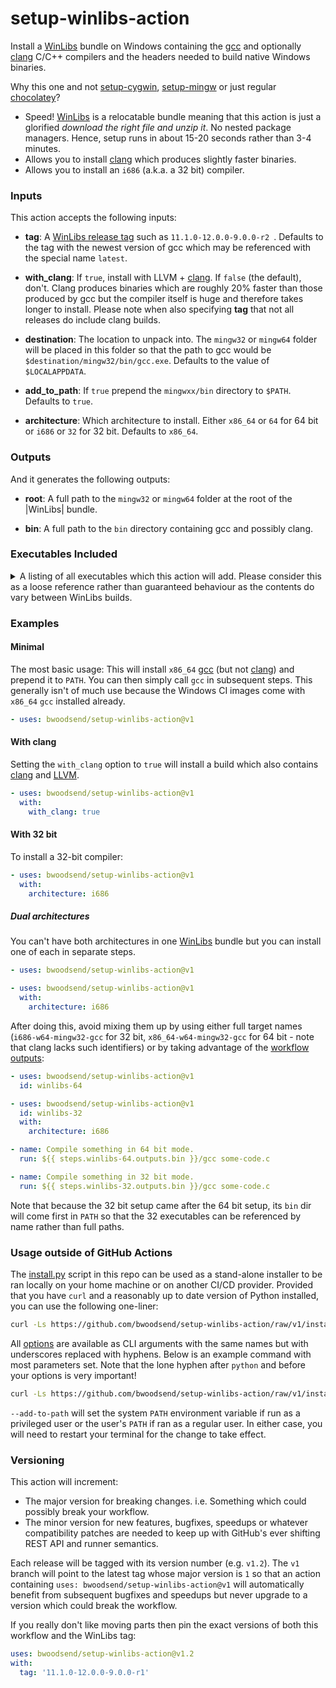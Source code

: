 # setup-winlibs-action

Install a [WinLibs] bundle on Windows containing the [gcc] and optionally
[clang] C/C++ compilers and the headers needed to build native Windows binaries.

Why this one and not [setup-cygwin], [setup-mingw] or just regular [chocolatey]?

*   Speed! [WinLibs] is a relocatable bundle meaning that this action is just a
    glorified *download the right file and unzip it*.
    No nested package managers.
    Hence, setup runs in about 15-20 seconds rather than 3-4 minutes.
*   Allows you to install [clang] which produces slightly faster binaries.
*   Allows you to install an `i686` (a.k.a. a 32 bit) compiler.


### Inputs

This action accepts the following inputs:

-   **tag**:
    A [WinLibs release tag](https://github.com/brechtsanders/winlibs_mingw/tags)
    such as `11.1.0-12.0.0-9.0.0-r2 `.
    Defaults to the tag with the newest version of gcc which may be referenced
    with the special name `latest`.

-   **with_clang**:
    If `true`, install with LLVM + [clang].
    If `false` (the default), don't.
    Clang produces binaries which are roughly 20% faster than those produced by
    gcc but the compiler itself is huge and therefore takes longer to install.
    Please note when also specifying **tag**
    that not all releases do include clang builds.

-   **destination**:
    The location to unpack into.
    The `mingw32` or `mingw64` folder will be placed in this
    folder so that the path to gcc would be `$destination/mingw32/bin/gcc.exe`.
    Defaults to the value of `$LOCALAPPDATA`.

-   **add_to_path**:
    If `true` prepend the `mingwxx/bin` directory to `$PATH`.
    Defaults to `true`.

-   **architecture**:
    Which architecture to install.
    Either `x86_64` or `64` for 64 bit or `i686`  or `32` for 32 bit.
    Defaults to `x86_64`.

### Outputs

And it generates the following outputs:

-   **root**:
    A full path to the `mingw32` or `mingw64` folder at the root of the
    |WinLibs| bundle.

-   **bin**:
    A full path to the `bin` directory containing gcc and possibly clang.


### Executables Included

<details><summary>A listing of all executables which this action will add.
Please consider this as a loose reference rather than guaranteed behaviour
as the contents do vary between WinLibs builds.
</summary>

| x86_64                                         | i686                                         | clang x86_64                                   | clang i686                                   |
|:-----------------------------------------------|:---------------------------------------------|:-----------------------------------------------|:---------------------------------------------|
| `addr2line`                                    | `addr2line`                                  | `addr2line`                                    | `addr2line`                                  |
| `ar`                                           | `ar`                                         | `ar`                                           | `ar`                                         |
| `as`                                           | `as`                                         | `as`                                           | `as`                                         |
|                                                |                                              | `bugpoint`                                     | `bugpoint`                                   |
| `c++`                                          | `c++`                                        | `c++`                                          | `c++`                                        |
| `c++filt`                                      | `c++filt`                                    | `c++filt`                                      | `c++filt`                                    |
|                                                |                                              | `c-index-test`                                 | `c-index-test`                               |
|                                                |                                              | `clang`                                        | `clang`                                      |
|                                                |                                              | `clang++`                                      | `clang++`                                    |
|                                                |                                              | `clang-apply-replacements`                     | `clang-apply-replacements`                   |
|                                                |                                              | `clang-change-namespace`                       | `clang-change-namespace`                     |
|                                                |                                              | `clang-check`                                  | `clang-check`                                |
|                                                |                                              | `clang-cl`                                     | `clang-cl`                                   |
|                                                |                                              | `clang-cpp`                                    | `clang-cpp`                                  |
|                                                |                                              | `clang-doc`                                    | `clang-doc`                                  |
|                                                |                                              | `clang-extdef-mapping`                         | `clang-extdef-mapping`                       |
|                                                |                                              | `clang-format`                                 | `clang-format`                               |
|                                                |                                              | `clang-include-fixer`                          | `clang-include-fixer`                        |
|                                                |                                              | `clang-move`                                   | `clang-move`                                 |
|                                                |                                              | `clang-offload-bundler`                        | `clang-offload-bundler`                      |
|                                                |                                              | `clang-offload-wrapper`                        | `clang-offload-wrapper`                      |
|                                                |                                              | `clang-query`                                  | `clang-query`                                |
|                                                |                                              | `clang-refactor`                               | `clang-refactor`                             |
|                                                |                                              | `clang-rename`                                 | `clang-rename`                               |
|                                                |                                              | `clang-reorder-fields`                         | `clang-reorder-fields`                       |
|                                                |                                              | `clang-scan-deps`                              | `clang-scan-deps`                            |
|                                                |                                              | `clang-tidy`                                   | `clang-tidy`                                 |
|                                                |                                              | `clangd`                                       | `clangd`                                     |
|                                                |                                              | `clangd-indexer`                               | `clangd-indexer`                             |
| `cpp`                                          | `cpp`                                        | `cpp`                                          | `cpp`                                        |
|                                                |                                              | `dexp`                                         | `dexp`                                       |
|                                                |                                              | `diagtool`                                     | `diagtool`                                   |
| `dlltool`                                      | `dlltool`                                    | `dlltool`                                      | `dlltool`                                    |
| `dllwrap`                                      | `dllwrap`                                    | `dllwrap`                                      | `dllwrap`                                    |
| `dos2unix`                                     | `dos2unix`                                   | `dos2unix`                                     | `dos2unix`                                   |
|                                                |                                              | `dsymutil`                                     | `dsymutil`                                   |
| `elfedit`                                      | `elfedit`                                    | `elfedit`                                      | `elfedit`                                    |
| `g++`                                          | `g++`                                        | `g++`                                          | `g++`                                        |
| `gcc`                                          | `gcc`                                        | `gcc`                                          | `gcc`                                        |
| `gcc-ar`                                       | `gcc-ar`                                     | `gcc-ar`                                       | `gcc-ar`                                     |
| `gcc-nm`                                       | `gcc-nm`                                     | `gcc-nm`                                       | `gcc-nm`                                     |
| `gcc-ranlib`                                   | `gcc-ranlib`                                 | `gcc-ranlib`                                   | `gcc-ranlib`                                 |
| `gcov`                                         | `gcov`                                       | `gcov`                                         | `gcov`                                       |
| `gcov-dump`                                    | `gcov-dump`                                  | `gcov-dump`                                    | `gcov-dump`                                  |
| `gcov-tool`                                    | `gcov-tool`                                  | `gcov-tool`                                    | `gcov-tool`                                  |
| `gdb`                                          | `gdb`                                        | `gdb`                                          | `gdb`                                        |
| `gdbserver`                                    | `gdbserver`                                  | `gdbserver`                                    | `gdbserver`                                  |
| `gdc`                                          | `gdc`                                        | `gdc`                                          | `gdc`                                        |
| `gendef`                                       | `gendef`                                     | `gendef`                                       | `gendef`                                     |
| `genidl`                                       | `genidl`                                     | `genidl`                                       | `genidl`                                     |
| `gfortran`                                     | `gfortran`                                   | `gfortran`                                     | `gfortran`                                   |
| `gprof`                                        | `gprof`                                      | `gprof`                                        | `gprof`                                      |
|                                                | `i686-w64-mingw32-accel-nvptx-none-gcc`      |                                                | `i686-w64-mingw32-accel-nvptx-none-gcc`      |
|                                                | `i686-w64-mingw32-accel-nvptx-none-gdc`      |                                                | `i686-w64-mingw32-accel-nvptx-none-gdc`      |
|                                                | `i686-w64-mingw32-accel-nvptx-none-lto-dump` |                                                | `i686-w64-mingw32-accel-nvptx-none-lto-dump` |
|                                                | `i686-w64-mingw32-c++`                       |                                                | `i686-w64-mingw32-c++`                       |
|                                                | `i686-w64-mingw32-g++`                       |                                                | `i686-w64-mingw32-g++`                       |
|                                                | `i686-w64-mingw32-gcc`                       |                                                | `i686-w64-mingw32-gcc`                       |
|                                                | `i686-w64-mingw32-gcc-10.2.0`                |                                                | `i686-w64-mingw32-gcc-10.2.0`                |
|                                                | `i686-w64-mingw32-gcc-ar`                    |                                                | `i686-w64-mingw32-gcc-ar`                    |
|                                                | `i686-w64-mingw32-gcc-nm`                    |                                                | `i686-w64-mingw32-gcc-nm`                    |
|                                                | `i686-w64-mingw32-gcc-ranlib`                |                                                | `i686-w64-mingw32-gcc-ranlib`                |
|                                                | `i686-w64-mingw32-gdc`                       |                                                | `i686-w64-mingw32-gdc`                       |
|                                                | `i686-w64-mingw32-gfortran`                  |                                                | `i686-w64-mingw32-gfortran`                  |
|                                                |                                              | `jwasm`                                        | `jwasm`                                      |
| `ld`                                           | `ld`                                         | `ld`                                           | `ld`                                         |
| `ld.bfd`                                       | `ld.bfd`                                     | `ld.bfd`                                       | `ld.bfd`                                     |
|                                                |                                              | `ld64.lld`                                     | `ld64.lld`                                   |
|                                                |                                              | `llc`                                          | `llc`                                        |
|                                                |                                              | `lld`                                          | `lld`                                        |
|                                                |                                              | `lld-link`                                     | `lld-link`                                   |
|                                                |                                              | `lldb`                                         | `lldb`                                       |
|                                                |                                              | `lldb-argdumper`                               | `lldb-argdumper`                             |
|                                                |                                              | `lldb-instr`                                   | `lldb-instr`                                 |
|                                                |                                              | `lldb-server`                                  | `lldb-server`                                |
|                                                |                                              | `lli`                                          | `lli`                                        |
|                                                |                                              | `llvm-addr2line`                               | `llvm-addr2line`                             |
|                                                |                                              | `llvm-ar`                                      | `llvm-ar`                                    |
|                                                |                                              | `llvm-as`                                      | `llvm-as`                                    |
|                                                |                                              | `llvm-bcanalyzer`                              | `llvm-bcanalyzer`                            |
|                                                |                                              | `llvm-c-test`                                  | `llvm-c-test`                                |
|                                                |                                              | `llvm-cat`                                     | `llvm-cat`                                   |
|                                                |                                              | `llvm-cfi-verify`                              | `llvm-cfi-verify`                            |
|                                                |                                              | `llvm-config`                                  | `llvm-config`                                |
|                                                |                                              | `llvm-cov`                                     | `llvm-cov`                                   |
|                                                |                                              | `llvm-cvtres`                                  | `llvm-cvtres`                                |
|                                                |                                              | `llvm-cxxdump`                                 | `llvm-cxxdump`                               |
|                                                |                                              | `llvm-cxxfilt`                                 | `llvm-cxxfilt`                               |
|                                                |                                              | `llvm-cxxmap`                                  | `llvm-cxxmap`                                |
|                                                |                                              | `llvm-diff`                                    | `llvm-diff`                                  |
|                                                |                                              | `llvm-dis`                                     | `llvm-dis`                                   |
|                                                |                                              | `llvm-dlltool`                                 | `llvm-dlltool`                               |
|                                                |                                              | `llvm-dwarfdump`                               | `llvm-dwarfdump`                             |
|                                                |                                              | `llvm-dwp`                                     | `llvm-dwp`                                   |
|                                                |                                              | `llvm-elfabi`                                  | `llvm-elfabi`                                |
|                                                |                                              | `llvm-exegesis`                                | `llvm-exegesis`                              |
|                                                |                                              | `llvm-extract`                                 | `llvm-extract`                               |
|                                                |                                              | `llvm-gsymutil`                                | `llvm-gsymutil`                              |
|                                                |                                              | `llvm-ifs`                                     | `llvm-ifs`                                   |
|                                                |                                              | `llvm-install-name-tool`                       | `llvm-install-name-tool`                     |
|                                                |                                              | `llvm-jitlink`                                 | `llvm-jitlink`                               |
|                                                |                                              | `llvm-lib`                                     | `llvm-lib`                                   |
|                                                |                                              | `llvm-link`                                    | `llvm-link`                                  |
|                                                |                                              | `llvm-lipo`                                    | `llvm-lipo`                                  |
|                                                |                                              | `llvm-lto2`                                    | `llvm-lto2`                                  |
|                                                |                                              | `llvm-mc`                                      | `llvm-mc`                                    |
|                                                |                                              | `llvm-mca`                                     | `llvm-mca`                                   |
|                                                |                                              | `llvm-ml`                                      | `llvm-ml`                                    |
|                                                |                                              | `llvm-modextract`                              | `llvm-modextract`                            |
|                                                |                                              | `llvm-mt`                                      | `llvm-mt`                                    |
|                                                |                                              | `llvm-nm`                                      | `llvm-nm`                                    |
|                                                |                                              | `llvm-objcopy`                                 | `llvm-objcopy`                               |
|                                                |                                              | `llvm-objdump`                                 | `llvm-objdump`                               |
|                                                |                                              | `llvm-opt-report`                              | `llvm-opt-report`                            |
|                                                |                                              | `llvm-pdbutil`                                 | `llvm-pdbutil`                               |
|                                                |                                              | `llvm-profdata`                                | `llvm-profdata`                              |
|                                                |                                              | `llvm-ranlib`                                  | `llvm-ranlib`                                |
|                                                |                                              | `llvm-rc`                                      | `llvm-rc`                                    |
|                                                |                                              | `llvm-readelf`                                 | `llvm-readelf`                               |
|                                                |                                              | `llvm-readobj`                                 | `llvm-readobj`                               |
|                                                |                                              | `llvm-reduce`                                  | `llvm-reduce`                                |
|                                                |                                              | `llvm-rtdyld`                                  | `llvm-rtdyld`                                |
|                                                |                                              | `llvm-size`                                    | `llvm-size`                                  |
|                                                |                                              | `llvm-split`                                   | `llvm-split`                                 |
|                                                |                                              | `llvm-stress`                                  | `llvm-stress`                                |
|                                                |                                              | `llvm-strings`                                 | `llvm-strings`                               |
|                                                |                                              | `llvm-strip`                                   | `llvm-strip`                                 |
|                                                |                                              | `llvm-symbolizer`                              | `llvm-symbolizer`                            |
|                                                |                                              | `llvm-tblgen`                                  | `llvm-tblgen`                                |
|                                                |                                              | `llvm-undname`                                 | `llvm-undname`                               |
|                                                |                                              | `llvm-xray`                                    | `llvm-xray`                                  |
| `lto-dump`                                     | `lto-dump`                                   | `lto-dump`                                     | `lto-dump`                                   |
| `mac2unix`                                     | `mac2unix`                                   | `mac2unix`                                     | `mac2unix`                                   |
| `mingw32-make`                                 | `mingw32-make`                               | `mingw32-make`                                 | `mingw32-make`                               |
|                                                |                                              | `modularize`                                   | `modularize`                                 |
|                                                |                                              | `nasm`                                         | `nasm`                                       |
|                                                |                                              | `ndisasm`                                      | `ndisasm`                                    |
| `nm`                                           | `nm`                                         | `nm`                                           | `nm`                                         |
| `objcopy`                                      | `objcopy`                                    | `objcopy`                                      | `objcopy`                                    |
| `objdump`                                      | `objdump`                                    | `objdump`                                      | `objdump`                                    |
|                                                |                                              | `obj2yaml`                                     | `obj2yaml`                                   |
|                                                |                                              | `opt`                                          | `opt`                                        |
| `pexports`                                     | `pexports`                                   | `pexports`                                     | `pexports`                                   |
|                                                |                                              | `pp-trace`                                     | `pp-trace`                                   |
| `ranlib`                                       | `ranlib`                                     | `ranlib`                                       | `ranlib`                                     |
| `readelf`                                      | `readelf`                                    | `readelf`                                      | `readelf`                                    |
|                                                |                                              | `sancov`                                       | `sancov`                                     |
|                                                |                                              | `sanstats`                                     | `sanstats`                                   |
| `size`                                         | `size`                                       | `size`                                         | `size`                                       |
| `strings`                                      | `strings`                                    | `strings`                                      | `strings`                                    |
| `strip`                                        | `strip`                                      | `strip`                                        | `strip`                                      |
|                                                |                                              | `tool-template`                                | `tool-template`                              |
| `unix2dos`                                     | `unix2dos`                                   | `unix2dos`                                     | `unix2dos`                                   |
| `unix2mac`                                     | `unix2mac`                                   | `unix2mac`                                     | `unix2mac`                                   |
|                                                |                                              | `verify-uselistorder`                          | `verify-uselistorder`                        |
|                                                |                                              | `vsyasm`                                       | `vsyasm`                                     |
|                                                |                                              | `wasm-ld`                                      | `wasm-ld`                                    |
| `windmc`                                       | `windmc`                                     | `windmc`                                       | `windmc`                                     |
| `windres`                                      | `windres`                                    | `windres`                                      | `windres`                                    |
| `x86_64-w64-mingw32-accel-nvptx-none-gcc`      |                                              | `x86_64-w64-mingw32-accel-nvptx-none-gcc`      |                                              |
| `x86_64-w64-mingw32-accel-nvptx-none-gdc`      |                                              | `x86_64-w64-mingw32-accel-nvptx-none-gdc`      |                                              |
| `x86_64-w64-mingw32-accel-nvptx-none-lto-dump` |                                              | `x86_64-w64-mingw32-accel-nvptx-none-lto-dump` |                                              |
| `x86_64-w64-mingw32-c++`                       |                                              | `x86_64-w64-mingw32-c++`                       |                                              |
| `x86_64-w64-mingw32-g++`                       |                                              | `x86_64-w64-mingw32-g++`                       |                                              |
| `x86_64-w64-mingw32-gcc`                       |                                              | `x86_64-w64-mingw32-gcc`                       |                                              |
| `x86_64-w64-mingw32-gcc-10.2.0`                |                                              | `x86_64-w64-mingw32-gcc-10.2.0`                |                                              |
| `x86_64-w64-mingw32-gcc-ar`                    |                                              | `x86_64-w64-mingw32-gcc-ar`                    |                                              |
| `x86_64-w64-mingw32-gcc-nm`                    |                                              | `x86_64-w64-mingw32-gcc-nm`                    |                                              |
| `x86_64-w64-mingw32-gcc-ranlib`                |                                              | `x86_64-w64-mingw32-gcc-ranlib`                |                                              |
| `x86_64-w64-mingw32-gdc`                       |                                              | `x86_64-w64-mingw32-gdc`                       |                                              |
| `x86_64-w64-mingw32-gfortran`                  |                                              | `x86_64-w64-mingw32-gfortran`                  |                                              |
|                                                |                                              | `yaml2obj`                                     | `yaml2obj`                                   |
|                                                |                                              | `yasm`                                         | `yasm`                                       |
|                                                |                                              | `ytasm`                                        | `ytasm`                                      |

</details>

### Examples

#### Minimal

The most basic usage:
This will install `x86_64` [gcc] (but not [clang]) and prepend it to `PATH`.
You can then simply call `gcc` in subsequent steps.
This generally isn't of much use because the Windows CI images come with
`x86_64` `gcc` installed already.

```yaml
- uses: bwoodsend/setup-winlibs-action@v1
```


#### With clang

Setting the `with_clang` option to `true` will install a build which also
contains [clang] and [LLVM].

```yaml
- uses: bwoodsend/setup-winlibs-action@v1
  with:
    with_clang: true
```


#### With 32 bit

To install a 32-bit compiler:

```yaml
- uses: bwoodsend/setup-winlibs-action@v1
  with:
    architecture: i686
```


##### Dual architectures

You can't have both architectures in one [WinLibs] bundle
but you can install one of each in separate steps.

```yaml
- uses: bwoodsend/setup-winlibs-action@v1

- uses: bwoodsend/setup-winlibs-action@v1
  with:
    architecture: i686
```

After doing this, avoid mixing them up by using either full target names
(`i686-w64-mingw32-gcc` for 32 bit, `x86_64-w64-mingw32-gcc` for 64 bit -
note that clang lacks such identifiers)
or by taking advantage of the [workflow outputs](#outputs):

```yaml
- uses: bwoodsend/setup-winlibs-action@v1
  id: winlibs-64

- uses: bwoodsend/setup-winlibs-action@v1
  id: winlibs-32
  with:
    architecture: i686

- name: Compile something in 64 bit mode.
  run: ${{ steps.winlibs-64.outputs.bin }}/gcc some-code.c

- name: Compile something in 32 bit mode.
  run: ${{ steps.winlibs-32.outputs.bin }}/gcc some-code.c
```

Note that because the 32 bit setup came after the 64 bit setup,
its `bin` dir will come first in `PATH` so that the 32 executables can be
referenced by name rather than full paths.


### Usage outside of GitHub Actions

The [install.py](https://github.com/bwoodsend/setup-winlibs-action/raw/v1/install.py)
script in this repo can be used as a stand-alone installer to be ran locally on
your home machine or on another CI/CD provider.
Provided that you have `curl` and a reasonably up to date version of Python
installed, you can use the following one-liner:

```bash
curl -Ls https://github.com/bwoodsend/setup-winlibs-action/raw/v1/install.py | python - --add-to-path
```

All [options](#inputs) are available as CLI arguments with the same names but
with underscores replaced with hyphens.
Below is an example command with most parameters set.
Note that the lone hyphen after `python` and before your options is very
important!

```bash
curl -Ls https://github.com/bwoodsend/setup-winlibs-action/raw/v1/install.py | python - --add-to-path --tag=12.1.0-10.0.0-msvcrt-r1 --with-clang --destination ~/WinLibs
```

`--add-to-path` will set the system `PATH` environment variable if
run as a privileged user or the user's `PATH` if ran as a regular user.
In either case, you will need to restart your terminal for the change to take
effect.


### Versioning

This action will increment:

*   The major version for breaking changes.
    i.e. Something which could possibly break your workflow.
*   The minor version for new features, bugfixes, speedups or whatever
    compatibility patches are needed to keep up with GitHub's ever shifting REST
    API and runner semantics.

Each release will be tagged with its version number (e.g. `v1.2`).
The `v1` branch will point to the latest tag whose major version is `1`
so that an action containing `uses: bwoodsend/setup-winlibs-action@v1`
will automatically benefit from subsequent bugfixes and speedups
but never upgrade to a version which could break the workflow.

If you really don't like moving parts then pin the exact versions of both this
workflow and the WinLibs tag:

```yaml
uses: bwoodsend/setup-winlibs-action@v1.2
with:
  tag: '11.1.0-12.0.0-9.0.0-r1'
```

[WinLibs]: https://www.winlibs.com/
[gcc]: https://gcc.gnu.org/
[clang]: https://clang.llvm.org/
[LLVM]: https://llvm.org/
[setup-cygwin]: https://github.com/egor-tensin/setup-cygwin
[setup-mingw]: https://github.com/egor-tensin/setup-mingw
[chocolatey]: https://chocolatey.org/
